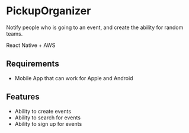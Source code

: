 # PickupOrganizer
Notify people who is going to an event, and create the ability for random teams.

React Native + AWS

## Requirements
- Mobile App that can work for Apple and Android

## Features
- Ability to create events
- Ability to search for events
- Ability to sign up for events
